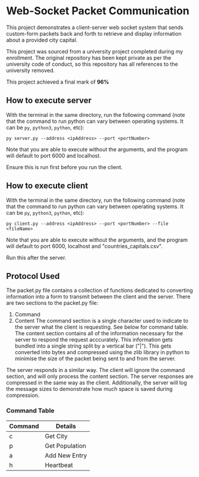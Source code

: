 # Web-Socket Packet Communication
This project demonstrates a client-server web socket system that sends custom-form packets back and forth to retrieve and display information about a provided city capital.

This project was sourced from a university project completed during my enrollment. The original repository has been kept private as per the university code of conduct, so this repository has all references to the university removed.

This project achieved a final mark of **96%**

## How to execute server
With the terminal in the same directory, run the following command (note that the command to run python can vary between operating systems. It can be `py`, `python3`, `python`, etc):
```
py server.py --address <ipAddress> --port <portNumber>
```
Note that you are able to execute without the arguments, and the program will default to port 6000 and localhost. 

Ensure this is run first before you run the client.

## How to execute client
With the terminal in the same directory, run the following command (note that the command to run python can vary between operating systems. It can be `py`, `python3`, `python`, etc):
```
py client.py --address <ipAddress> --port <portNumber> --file <fileName>
```
Note that you are able to execute without the arguments, and the program will default to port 6000, localhost and "countries_capitals.csv". 

Run this after the server.

## Protocol Used
The packet.py file contains a collection of functions dedicated to converting information into a form to transmit between the client and the server. There are two sections to the packet.py file: 
1. Command
2. Content
The command section is a single character used to indicate to the server what the client is requesting. See below for command table. The content section contains all of the information necessary for the server to respond the request acccurately. This information gets bundled into a single string split by a vertical bar ("|"). This gets converted into bytes and compressed using the zlib library in python to minimise the size of the packet being sent to and from the server.

The server responds in a similar way. The client will ignore the command section, and will only process the content section. The server responses are compressed in the same way as the client. Additionally, the server will log the message sizes to demonstrate how much space is saved during compression.

### Command Table
| Command | Details        |
|---------|----------------|
| c       | Get City       |
| p       | Get Population |
| a       | Add New Entry  |
| h       | Heartbeat      |
